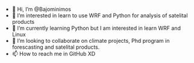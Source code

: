 - 👋 Hi, I’m @Bajominimos
- 👀 I’m interested in learn to use WRF and Python for analysis of satelital products
- 🌱 I’m currently learning Python but I am interested in learn WRF and Linux
- 💞️ I’m looking to collaborate on climate projects, Phd program in forescasting and satelital products.
- 📫 How to reach me in GitHub XD

<!---
Bajominimos/Bajominimos is a ✨ special ✨ repository because its `README.md` (this file) appears on your GitHub profile.
You can click the Preview link to take a look at your changes.
--->
